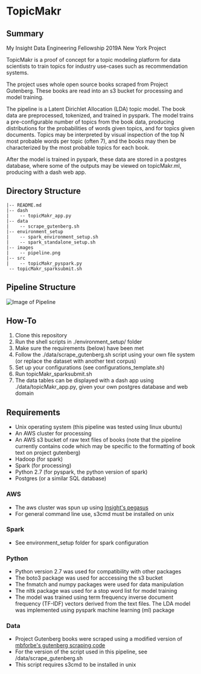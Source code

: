 # TopicMakr

## Summary
My Insight Data Engineering Fellowship 2019A New York Project  
  
TopicMakr is a proof of concept for a topic modeling platform for data scientists to train topics for industry use-cases such as recommendation systems.  
  
The project uses whole open source books scraped from Project Gutenberg. These books are read into an s3 bucket for processing and model training.  
  
The pipeline is a Latent Dirichlet Allocation (LDA) topic model. The book data are preprocessed, tokenized, and trained in pyspark. The model trains a pre-configurable number of topics from the book data, producing distributions for the probabilities of words given topics, and for topics given documents. Topics may be interpreted by visual inspection of the top N most probable words per topic (often 7), and the books may then be characterized by the most probable topics for each book.  
  
After the model is trained in pyspark, these data are stored in a postgres database, where some of the outputs may be viewed on topicMakr.ml, producing with a dash web app.      

## Directory Structure
    |-- README.md
    |-- dash
    |    -- topicMakr_app.py
    |-- data
    |    -- scrape_gutenberg.sh
    |-- environment_setup
    |    -- spark_environment_setup.sh
    |    -- spark_standalone_setup.sh
    |-- images
    |    -- pipeline.png
    |-- src
    |    -- topicMakr_pyspark.py
     -- topicMakr_sparksubmit.sh

## Pipeline Structure
![Image of Pipeline](https://github.com/maxcan7/TopicMakr/blob/master/images/pipeline.png)

## How-To
1. Clone this repository
2. Run the shell scripts in ./environment_setup/ folder
3. Make sure the requirements (below) have been met
4. Follow the ./data/scrape_gutenberg.sh script using your own file system (or replace the dataset with another text corpus)
5. Set up your configurations (see configurations_template.sh) 
6. Run topicMakr_sparksubmit.sh
7. The data tables can be displayed with a dash app using ./data/topicMakr_app.py, given your own postgres database and web domain
  
## Requirements  
* Unix operating system (this pipeline was tested using linux ubuntu)  
* An AWS cluster for processing  
* An AWS s3 bucket of raw text files of books (note that the pipeline currently contains code which may be specific to the formatting of book text on project gutenberg)  
* Hadoop (for spark)  
* Spark (for processing)  
* Python 2.7 (for pyspark, the python version of spark)  
* Postgres (or a similar SQL database)  
  
### AWS  
* The aws cluster was spun up using [Insight's pegasus](https://github.com/InsightDataScience/pegasus)  
* For general command line use, s3cmd must be installed on unix  
  
### Spark  
* See environment_setup folder for spark configuration  

### Python  
* Python version 2.7 was used for compatibility with other packages  
* The boto3 package was used for acccessing the s3 bucket  
* The fnmatch and numpy packages were used for data manipulation  
* The nltk package was used for a stop word list for model training  
* The model was trained using term frequency inverse document frequency (TF-IDF) vectors derived from the text files. The LDA model was implemented using pyspark machine learning (ml) package  
  
### Data  
* Project Gutenberg books were scraped using a modified version of [mbforbe's gutenberg scraping code](https://gist.github.com/mbforbes/cee3fd5bb3a797b059524fe8c8ccdc2b)  
* For the version of the script used in this pipeline, see /data/scrape_gutenberg.sh  
* This script requires s3cmd to be installed in unix 
